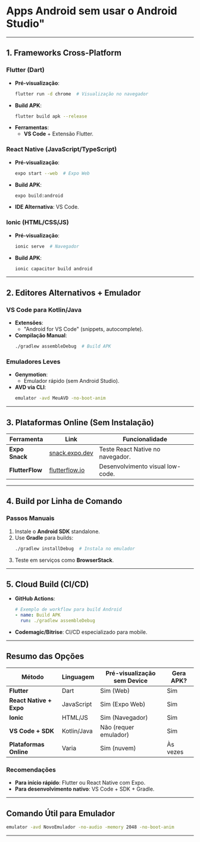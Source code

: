 # **Apps Android sem usar o Android Studio"**

---

## **1. Frameworks Cross-Platform**

### **Flutter (Dart)**

- **Pré-visualização**:
  ```bash
  flutter run -d chrome  # Visualização no navegador
  ```
- **Build APK**:
  ```bash
  flutter build apk --release
  ```
- **Ferramentas**:
  - **VS Code** + Extensão Flutter.

### **React Native (JavaScript/TypeScript)**

- **Pré-visualização**:
  ```bash
  expo start --web  # Expo Web
  ```
- **Build APK**:
  ```bash
  expo build:android
  ```
- **IDE Alternativa**: VS Code.

### **Ionic (HTML/CSS/JS)**

- **Pré-visualização**:
  ```bash
  ionic serve  # Navegador
  ```
- **Build APK**:
  ```bash
  ionic capacitor build android
  ```

---

## **2. Editores Alternativos + Emulador**

### **VS Code para Kotlin/Java**

- **Extensões**:
  - "Android for VS Code" (snippets, autocomplete).
- **Compilação Manual**:
  ```bash
  ./gradlew assembleDebug  # Build APK
  ```

### **Emuladores Leves**

- **Genymotion**:
  - Emulador rápido (sem Android Studio).
- **AVD via CLI**:
  ```bash
  emulator -avd MeuAVD -no-boot-anim
  ```

---

## **3. Plataformas Online (Sem Instalação)**

| **Ferramenta**  | **Link**                                 | **Funcionalidade**               |
| --------------- | ---------------------------------------- | -------------------------------- |
| **Expo Snack**  | [snack.expo.dev](https://snack.expo.dev) | Teste React Native no navegador. |
| **FlutterFlow** | [flutterflow.io](https://flutterflow.io) | Desenvolvimento visual low-code. |

---

## **4. Build por Linha de Comando**

### **Passos Manuais**

1. Instale o **Android SDK** standalone.
2. Use **Gradle** para builds:
   ```bash
   ./gradlew installDebug  # Instala no emulador
   ```
3. Teste em serviços como **BrowserStack**.

---

## **5. Cloud Build (CI/CD)**

- **GitHub Actions**:
  ```yaml
  # Exemplo de workflow para build Android
  - name: Build APK
    run: ./gradlew assembleDebug
  ```
- **Codemagic/Bitrise**: CI/CD especializado para mobile.

---

## **Resumo das Opções**

| **Método**              | **Linguagem** | **Pré-visualização sem Device** | **Gera APK?** |
| ----------------------- | ------------- | ------------------------------- | ------------- |
| **Flutter**             | Dart          | Sim (Web)                       | Sim           |
| **React Native + Expo** | JavaScript    | Sim (Expo Web)                  | Sim           |
| **Ionic**               | HTML/JS       | Sim (Navegador)                 | Sim           |
| **VS Code + SDK**       | Kotlin/Java   | Não (requer emulador)           | Sim           |
| **Plataformas Online**  | Varia         | Sim (nuvem)                     | Às vezes      |

### **Recomendações**

- **Para início rápido**: Flutter ou React Native com Expo.
- **Para desenvolvimento nativo**: VS Code + SDK + Gradle.

---

## **Comando Útil para Emulador**

```bash
emulator -avd NovoEmulador -no-audio -memory 2048 -no-boot-anim
```

---
